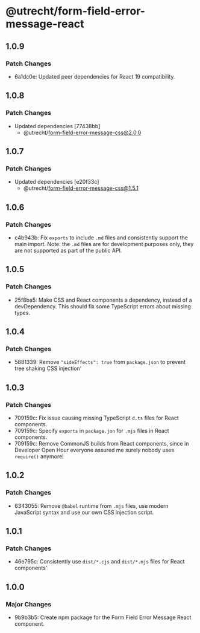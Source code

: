 # @utrecht/form-field-error-message-react

## 1.0.9

### Patch Changes

- 6a1dc0e: Updated peer dependencies for React 19 compatibility.

## 1.0.8

### Patch Changes

- Updated dependencies [77438bb]
  - @utrecht/form-field-error-message-css@2.0.0

## 1.0.7

### Patch Changes

- Updated dependencies [e20f33c]
  - @utrecht/form-field-error-message-css@1.5.1

## 1.0.6

### Patch Changes

- c4b943b: Fix `exports` to include `.md` files and consistently support the main import.
  Note: the `.md` files are for development purposes only, they are not supported as part of the public API.

## 1.0.5

### Patch Changes

- 25f8ba5: Make CSS and React components a dependency, instead of a devDependency. This should fix some TypeScript errors about missing types.

## 1.0.4

### Patch Changes

- 5881339: Remove `"sideEffects": true` from `package.json` to prevent tree shaking CSS injection'

## 1.0.3

### Patch Changes

- 709159c: Fix issue causing missing TypeScript `d.ts` files for React components.
- 709159c: Specify `exports` in `package.jon` for `.mjs` files in React components.
- 709159c: Remove CommonJS builds from React components, since in Developer Open Hour everyone assured me surely nobody uses `require()` anymore!

## 1.0.2

### Patch Changes

- 6343055: Remove `@babel` runtime from `.mjs` files, use modern JavaScript syntax and use our own CSS injection script.

## 1.0.1

### Patch Changes

- 46e795c: Consistently use `dist/*.cjs` and `dist/*.mjs` files for React components'

## 1.0.0

### Major Changes

- 9b9b3b5: Create npm package for the Form Field Error Message React component.
